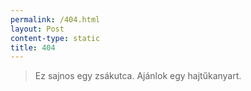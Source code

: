 ```yaml
---
permalink: /404.html
layout: Post
content-type: static
title: 404
---
```


> Ez sajnos egy zsákutca. Ajánlok egy hajtűkanyart.